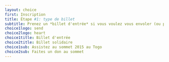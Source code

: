 ```yaml
---
layout: choice
first: Inscription
title: Étape #1: type de billet
subtitle: Prenez un *billet d'entrée* si vous voulez vous envoler (ou prendre le bus, ou marcher) vers le Togo; prenez un *billet solidaire* si vous ne pouvez y être, mais aimeriez donner un coup de main sous forme de don.
choice1logo: send
choice2logo: heart
choice1title: Billet d'entrée
choice2title: Billet solidaire
choice1sub: Assistez au sommet 2015 au Togo
choice2sub: Faites un don au sommet
---
```



